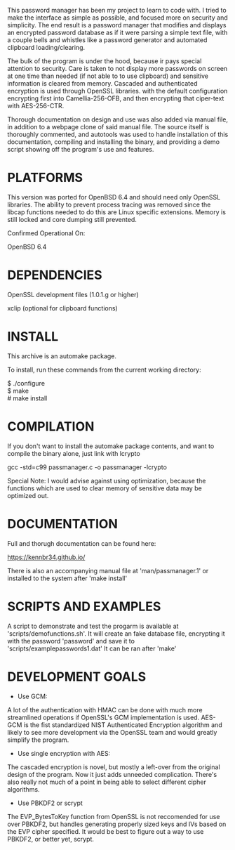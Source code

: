 This password manager has been my project to learn to code with. I tried to make the interface as simple as possible, and focused more on security and simplicity. The end result is a password manager that modifies and displays an encrypted password database as if it were parsing a simple text file, with a couple bells and whistles like a password generator and automated clipboard loading/clearing. 

The bulk of the program is under the hood, because ir pays special attention to security. Care is taken to not display more passwords on screen at one time than needed (if not able to to use clipboard) and sensitive information is cleared from memory. Cascaded and authenticated encryption is used through OpenSSL libraries. with the default configuration encrypting  first into Camellia-256-OFB, and then encrypting that ciper-text with AES-256-CTR.

Thorough documentation on design and use was also added via manual file, in addition to a webpage clone of said manual file. The source itself is thoroughly commented, and autotools was used to handle installation of this documentation, compiling and installing the binary, and providing a demo script showing off the program's use and features.

# PLATFORMS

This version was ported for OpenBSD 6.4 and should need only OpenSSL libraries. The ability to prevent process tracing was removed since the libcap functions needed to do this are Linux specific extensions. Memory is still locked and core dumping still prevented.

Confirmed Operational On:

OpenBSD 6.4

# DEPENDENCIES

OpenSSL development files (1.0.1.g or higher)

xclip (optional for clipboard functions)

# INSTALL

This archive is an automake package.

To install, run these commands from the current working directory:

$ ./configure\
$ make\
\# make install

# COMPILATION

If you don't want to install the automake package contents, and want to compile the binary alone, just link with lcrypto

gcc -std=c99 passmanager.c -o passmanager -lcrypto

Special Note: I would advise against using optimization, because the functions which are used to clear memory of sensitive data may be optimized out.

# DOCUMENTATION

Full and thorugh documentation can be found here:

https://kennbr34.github.io/

There is also an accompanying manual file at 'man/passmanager.1' or installed to the system after 'make install'

# SCRIPTS AND EXAMPLES

A script to demonstrate and test the progarm is available at 'scripts/demofunctions.sh'. It will create an fake database file, encrypting it with the password 'password' and save it to 'scripts/examplepasswords1.dat'  It can be ran after 'make'

# DEVELOPMENT GOALS

* Use GCM:

A lot of the authentication with HMAC can be done with much more streamlined operations if OpenSSL's GCM implementation is used.  AES-GCM is the fist standardized NIST Authenticated Encryption algorithm and likely to see more development via the OpenSSL team and would greatly simplify the program.

* Use single encryption with AES:

The cascaded encryption is novel, but mostly a left-over from the original design of the program. Now it just adds unneeded complication.  There's also really not much of a point in being able to select different cipher algorithms.

* Use PBKDF2 or scrypt

The EVP_BytesToKey function from OpenSSL is not reccomended for use over PBKDF2, but handles generating properly sized keys and IVs based on the EVP cipher specified.  It would be best to figure out a way to use PBKDF2, or better yet, scrypt.

